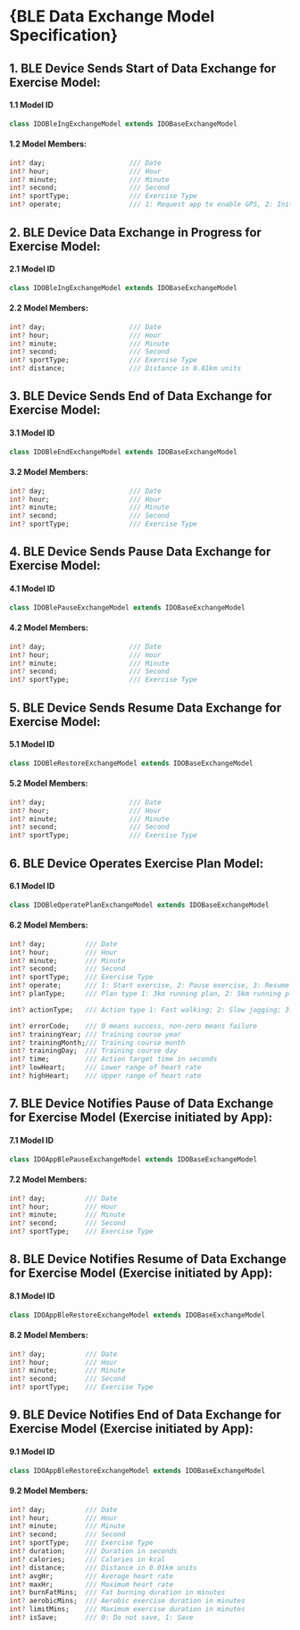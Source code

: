 # {BLE Data Exchange Model Specification}

## 1. BLE Device Sends Start of Data Exchange for Exercise Model:

#### 1.1 Model ID

````dart
class IDOBleIngExchangeModel extends IDOBaseExchangeModel
````

#### 1.2 Model Members:

```dart
int? day;                     /// Date
int? hour;                    /// Hour
int? minute;                  /// Minute
int? second;                  /// Second
int? sportType;               /// Exercise Type
int? operate;                 /// 1: Request app to enable GPS, 2: Initiates exercise request
```



## 2. BLE Device Data Exchange in Progress for Exercise Model:

#### 2.1 Model ID

````dart
class IDOBleIngExchangeModel extends IDOBaseExchangeModel
````

#### 2.2 Model Members:

```dart
int? day;                     /// Date
int? hour;                    /// Hour
int? minute;                  /// Minute
int? second;                  /// Second
int? sportType;               /// Exercise Type
int? distance;                /// Distance in 0.01km units
```



## 3. BLE Device Sends End of Data Exchange for Exercise Model:

#### 3.1 Model ID

````dart
class IDOBleEndExchangeModel extends IDOBaseExchangeModel
````

#### 3.2 Model Members:

```dart
int? day;                     /// Date
int? hour;                    /// Hour
int? minute;                  /// Minute
int? second;                  /// Second
int? sportType;               /// Exercise Type
```



## 4. BLE Device Sends Pause Data Exchange for Exercise Model:

#### 4.1 Model ID

````dart
class IDOBlePauseExchangeModel extends IDOBaseExchangeModel
````

#### 4.2 Model Members:

```dart
int? day;                     /// Date
int? hour;                    /// Hour
int? minute;                  /// Minute
int? second;                  /// Second
int? sportType;               /// Exercise Type
```



## 5. BLE Device Sends Resume Data Exchange for Exercise Model:

#### 5.1 Model ID

````dart
class IDOBleRestoreExchangeModel extends IDOBaseExchangeModel
````

#### 5.2 Model Members:

```dart
int? day;                     /// Date
int? hour;                    /// Hour
int? minute;                  /// Minute
int? second;                  /// Second
int? sportType;               /// Exercise Type
```



## 6. BLE Device Operates Exercise Plan Model:

#### 6.1 Model ID

````dart
class IDOBleOperatePlanExchangeModel extends IDOBaseExchangeModel
````

#### 6.2 Model Members:

```dart
int? day;          /// Date
int? hour;         /// Hour
int? minute;       /// Minute
int? second;       /// Second
int? sportType;    /// Exercise Type
int? operate;      /// 1: Start exercise, 2: Pause exercise, 3: Resume exercise, 4: End exercise, 5: Switch action
int? planType;     /// Plan type 1: 3km running plan, 2: 5km running plan, 3: 10km running plan, 4: Half marathon training (Phase 2), 5: Marathon training (Phase 2)

int? actionType;   /// Action type 1: Fast walking; 2: Slow jogging; 3: Moderate running; 4: Fast running; 5: End of course exercise (waiting for user to choose free exercise); 6: Free exercise after course ends (this field is applicable when operate is 5)

int? errorCode;    /// 0 means success, non-zero means failure
int? trainingYear; /// Training course year
int? trainingMonth;/// Training course month
int? trainingDay;  /// Training course day
int? time;         /// Action target time in seconds
int? lowHeart;     /// Lower range of heart rate
int? highHeart;    /// Upper range of heart rate
```



## 7. BLE Device Notifies Pause of Data Exchange for Exercise Model (Exercise initiated by App):

#### 7.1 Model ID

````dart
class IDOAppBlePauseExchangeModel extends IDOBaseExchangeModel
````

#### 7.2 Model Members:

```dart
int? day;          /// Date
int? hour;         /// Hour
int? minute;       /// Minute
int? second;       /// Second
int? sportType;    /// Exercise Type
```



## 8. BLE Device Notifies Resume of Data Exchange for Exercise Model (Exercise initiated by App):

#### 8.1 Model ID

````dart
class IDOAppBleRestoreExchangeModel extends IDOBaseExchangeModel
````

#### 8.2 Model Members:

```dart
int? day;          /// Date
int? hour;         /// Hour
int? minute;       /// Minute
int? second;       /// Second
int? sportType;    /// Exercise Type
```



## 9. BLE Device Notifies End of Data Exchange for Exercise Model (Exercise initiated by App):

#### 9.1 Model ID

````dart
class IDOAppBleRestoreExchangeModel extends IDOBaseExchangeModel
````

#### 9.2 Model Members:

```dart
int? day;          /// Date
int? hour;         /// Hour
int? minute;       /// Minute
int? second;       /// Second
int? sportType;    /// Exercise Type
int? duration;     /// Duration in seconds
int? calories;     /// Calories in kcal
int? distance;     /// Distance in 0.01km units
int? avgHr;        /// Average heart rate
int? maxHr;        /// Maximum heart rate
int? burnFatMins;  /// Fat burning duration in minutes
int? aerobicMins;  /// Aerobic exercise duration in minutes
int? limitMins;    /// Maximum exercise duration in minutes
int? isSave;       /// 0: Do not save, 1: Save
```